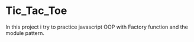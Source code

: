 # Tic_Tac_Toe

In this project i try to practice javascript OOP with Factory function and the module pattern.

